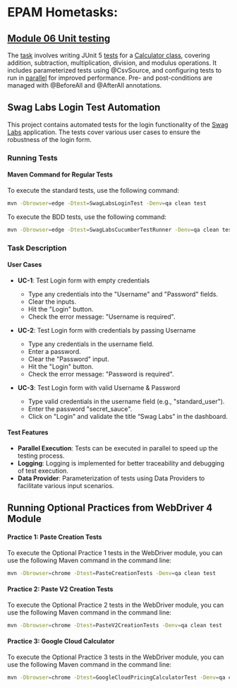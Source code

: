 # EPAM Hometasks:
## [Module 06 Unit testing](https://learn.epam.com/myLearning/path?moduleId=17717761&rootId=17717751)
The [task](https://github.com/PapaEmeritus4/ta_training-java/tree/main/Module_06_Unit_Testing) involves writing JUnit 5 [tests](https://github.com/PapaEmeritus4/ta_training-java/blob/main/Module_06_Unit_Testing/src/test/java/com/epam/training/volodymyr_bilan/CalculatorTest.java) for a [Calculator class](https://github.com/PapaEmeritus4/ta_training-java/blob/main/Module_06_Unit_Testing/src/main/java/com/epam/training/volodymyr_bilan/Calculator.java), covering addition, subtraction, multiplication, division, and modulus operations. It includes parameterized tests using @CsvSource, and configuring tests to run in [parallel](https://github.com/PapaEmeritus4/ta_training-java/blob/main/Module_06_Unit_Testing/src/test/resources/junit-platform.properties) for improved performance. Pre- and post-conditions are managed with @BeforeAll and @AfterAll annotations.
## Swag Labs Login Test Automation
This project contains automated tests for the login functionality of the [Swag Labs](https://www.saucedemo.com/) application. The tests cover various user cases to ensure the robustness of the login form.
### Running Tests
#### Maven Command for Regular Tests
To execute the standard tests, use the following command:
```bash
mvn -Dbrowser=edge -Dtest=SwagLabsLoginTest -Denv=qa clean test
```
To execute the BDD tests, use the following command:
```bash
mvn -Dbrowser=edge -Dtest=SwagLabsCucumberTestRunner -Denv=qa clean test
```
### Task Description
#### User Cases
- **UC-1**: Test Login form with empty credentials
  - Type any credentials into the "Username" and "Password" fields.
  - Clear the inputs.
  - Hit the "Login" button.
  - Check the error message: "Username is required".

- **UC-2**: Test Login form with credentials by passing Username
  - Type any credentials in the username field.
  - Enter a password.
  - Clear the "Password" input.
  - Hit the "Login" button.
  - Check the error message: "Password is required".

- **UC-3**: Test Login form with valid Username & Password
  - Type valid credentials in the username field (e.g., "standard_user").
  - Enter the password "secret_sauce".
  - Click on "Login" and validate the title “Swag Labs” in the dashboard.

#### Test Features
- **Parallel Execution**: Tests can be executed in parallel to speed up the testing process.
- **Logging**: Logging is implemented for better traceability and debugging of test execution.
- **Data Provider**: Parameterization of tests using Data Providers to facilitate various input scenarios.

## Running Optional Practices from WebDriver 4 Module
#### Practice 1: Paste Creation Tests
To execute the Optional Practice 1 tests in the WebDriver module, you can use the following Maven command in the command line:

```bash
mvn -Dbrowser=chrome -Dtest=PasteCreationTests -Denv=qa clean test
```
#### Practice 2: Paste V2 Creation Tests
To execute the Optional Practice 2 tests in the WebDriver module, you can use the following Maven command in the command line:

```bash
mvn -Dbrowser=chrome -Dtest=PasteV2CreationTests -Denv=qa clean test
```
#### Practice 3: Google Cloud Calculator
To execute the Optional Practice 3 tests in the WebDriver module, you can use the following Maven command in the command line:

```bash
mvn -Dbrowser=chrome -Dtest=GoogleCloudPricingCalculatorTest -Denv=qa clean test
```
